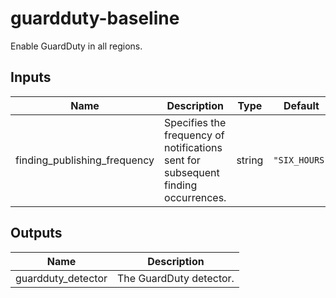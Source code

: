 # guardduty-baseline

Enable GuardDuty in all regions.

<!-- BEGINNING OF PRE-COMMIT-TERRAFORM DOCS HOOK -->
## Inputs

| Name | Description | Type | Default | Required |
|------|-------------|:----:|:-----:|:-----:|
| finding\_publishing\_frequency | Specifies the frequency of notifications sent for subsequent finding occurrences. | string | `"SIX_HOURS"` | no |

## Outputs

| Name | Description |
|------|-------------|
| guardduty\_detector | The GuardDuty detector. |

<!-- END OF PRE-COMMIT-TERRAFORM DOCS HOOK -->
